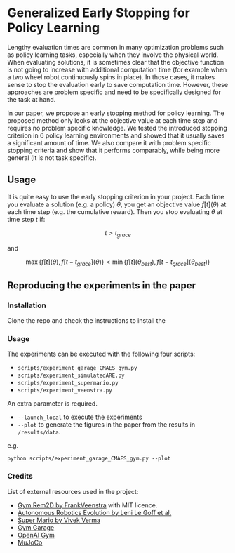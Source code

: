 <script src="https://polyfill.io/v3/polyfill.min.js?features=es6"></script>
<script src="https://polyfill.io/v3/polyfill.min.js?features=es6"></script>

# Generalized Early Stopping for Policy Learning

Lengthy evaluation times are common in many optimization problems such as policy learning tasks, especially when they involve the physical world. When evaluating solutions, it is sometimes clear that the objective function is not going to increase with additional computation time (for example when a two wheel robot continuously spins in place).
In those cases, it makes sense to stop the evaluation early to save computation time. However, these approaches are problem specific and need to be specifically designed for the task at hand.


In our paper, we propose an early stopping method for policy learning. The proposed method only looks at the objective value at each time step and requires no problem specific knowledge. We tested the introduced stopping criterion in 6 policy learning environments and showed that it usually saves a significant amount of time. We also compare it with problem specific stopping criteria and show that it performs comparably, while being more general (it is not task specific).


## Usage

It is quite easy to use the early stopping criterion in your project. Each time you evaluate a solution (e.g. a policy) $\theta$, you get an objective value $f[t](\theta)$ at each time step (e.g. the cumulative reward). Then you stop evaluating $\theta$ at time step $t$ if:

$$t > t_{grace}$$

and

$$\max\{f[t](\theta), f[t-t_{grace}](\theta) \} < \min\{f[t](\theta_{best}), f[t-t_{grace}](\theta_{best})\}$$



## Reproducing the experiments in the paper

### Installation

Clone the repo and check the instructions to install the 

### Usage

The experiments can be executed with the following four scripts:
- `scripts/experiment_garage_CMAES_gym.py`
- `scripts/experiment_simulatedARE.py`
- `scripts/experiment_supermario.py`
- `scripts/experiment_veenstra.py`

An extra parameter is required. 
- `--launch_local` to execute the experiments
- `--plot` to generate the figures in the paper from the results in `/results/data`. 

e.g.

```
python scripts/experiment_garage_CMAES_gym.py --plot
```


### Credits

List of external resources used in the project:

- [Gym Rem2D by FrankVeenstra](https://github.com/FrankVeenstra/gym_rem2D) with MIT licence.
- [Autonomous Robotics Evolution by Leni Le Goff et al.](https://bitbucket.org/autonomousroboticsevolution/evorl_gecco_2021/src/master/)
- [Super Mario by Vivek Verma](https://github.com/vivek3141/super-mario-neat)
- [Gym Garage](https://github.com/rlworkgroup/garage)
- [OpenAI Gym](https://www.gymlibrary.dev/environments/)
- [MuJoCo](https://mujoco.org/)